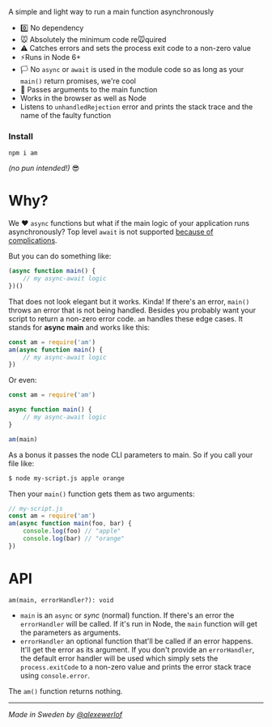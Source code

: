 A simple and light way to run a main function asynchronously

* 0️⃣ No dependency 
* 🐭 Absolutely the minimum code re🐭quired
* ⚠ Catches errors and sets the process exit code to a non-zero value
* ⚡Runs in Node 6+
* 🏳 No `async` or `await` is used in the module code so as long as your `main()` return promises, we're cool
* 💌 Passes arguments to the main function
* Works in the browser as well as Node
* Listens to `unhandledRejection` error and prints the stack trace and the name of the faulty function

### Install

`npm i am`

_(no pun intended!)_ 😎

# Why?

We ♥ `async` functions but what if the main logic of your application runs asynchronously?
Top level `await` is not supported [because of complications](https://gist.github.com/Rich-Harris/0b6f317657f5167663b493c722647221).

But you can do something like:

```javascript
(async function main() {
    // my async-await logic
})()
```

That does not look elegant but it works. Kinda! If there's an error, `main()` throws an error that is not being handled.
Besides you probably want your script to return a non-zero error code.
`am` handles these edge cases. It stands for **async main** and works like this:

```javascript
const am = require('am')
am(async function main() {
    // my async-await logic
})
```

Or even:

```javascript
const am = require('am')

async function main() {
    // my async-await logic
}

am(main)
```

As a bonus it passes the node CLI parameters to main. So if you call your file like:

```bash
$ node my-script.js apple orange
```

Then your `main()` function gets them as two arguments:

```javascript
// my-script.js
const am = require('am')
am(async function main(foo, bar) {
    console.log(foo) // "apple"
    console.log(bar) // "orange"
})
```

# API

`am(main, errorHandler?): void`

* `main` is an `async` or *sync* (normal) function. If there's an error the `errorHandler` will be called.
  If it's run in Node, the `main` function will get the parameters as arguments.
* `errorHandler` an optional function that'll be called if an error happens.
  It'll get the error as its argument.
  If you don't provide an `errorHandler`, the default error handler will be used which simply sets the `process.exitCode` to a non-zero value and prints the error stack trace using `console.error`.

The `am()` function returns nothing.

---

_Made in Sweden by [@alexewerlof](https://twitter.com/alexewerlof)_
